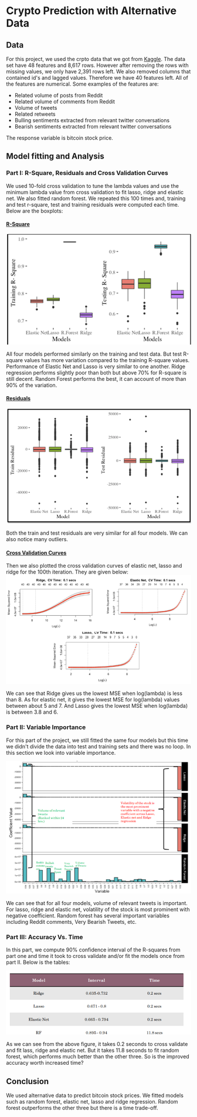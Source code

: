 # Crypto Prediction with Alternative Data

## Data
For this project, we used the crpto data that we got from [Kaggle](https://www.kaggle.com/rafat97/cryptocurrency-price-prediction-by-ieee-ensi-sb). The data set have 48 features and 8,617 rows. However after removing the rows with missing values, we only have 2,391 rows left. We also removed columns that contained id's and lagged values. Therefore we have 40 features left. All of the features are numerical. Some examples of the features are:

- Related volume of posts from Reddit
- Related volume of comments from Reddit
- Volume of tweets 
- Related retweets
- Bulling sentiments extracted from relevant twitter conversations
- Bearish sentiments extracted from relevant twitter conversations

The response variable is bitcoin stock price. 

## Model fitting and Analysis
### Part I: R-Square, Residuals and Cross Validation Curves
We used 10-fold cross validation to tune the lambda values and use the minimum lambda value from cross validation to fit lasso, ridge and elastic net. We also fitted random forest. We repeated this 100 times and, training and test r-square, test and training residuals were computed each time. Below are the boxplots:

#### <u>R-Square</u>
![R-Square](images/r-square.png)

All four models performed similarly on the training and test data. But test R-square values has more variation compared to the training R-square values. Performance of Elastic Net and Lasso is very similar to one another. Ridge regression performs slightly poor than both but above 70% for R-square is still decent. Random Forest performs the best, it can account of more than 90% of the variation.

#### <u>Residuals</u>
![Residuals](images/residual.png)

Both the train and test residuals are very similar for all four models. We can also notice many outliers.

#### <u>Cross Validation Curves</u>
Then we also plotted the cross validation curves of elastic net, lasso and ridge for the 100th iteration. They are given below:
![Cross Validation Curves](images/cv.png)

We can see that Ridge gives us the lowest MSE when log(lambda) is less than 8. As for elastic net, it gives the lowest MSE for log(lambda) values between about 5 and 7. And Lasso gives the lowest MSE when log(lambda) is between 3.8 and 6. 

### Part II: Variable Importance
For this part of the project, we still fitted the same four models but this time we didn't divide the data into test and training sets and there was no loop. In this section we look into variable importance.

![Variable Importance](images/varim.png)

We can see that for all four models, volume of relevant tweets is important. For lasso, ridge and elastic net, volatility of the stock is most prominent with negative coefficient. Random forest has several important variables including Reddit comments, Very Bearish Tweets, etc.

### Part III: Accuracy Vs. Time 
In this part, we compute 90% confidence interval of the R-squares from part one and time it took to cross validate and/or fit the models once from part II. Below is the tables:

![Accuracy Vs. Time](images/time.png)

As we can see from the above figure, it takes 0.2 seconds to cross validate and fit lass, ridge and elastic net. But it takes 11.8 seconds to fit random forest, which performs much better than the other three. So is the improved accuracy worth increased time?

## Conclusion
We used alternative data to predict bitcoin stock prices. We fitted models such as random forest, elastic net, lasso and ridge regression. Random forest outperforms the other three but there is a time trade-off. 
